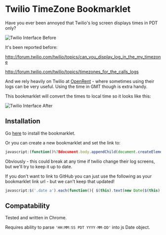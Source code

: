 Twilio TimeZone Bookmarklet
=========================

Have you ever been annoyed that Twilio's log screen displays times in PDT only?

![Twilio Interface Before](http://media.tumblr.com/tumblr_mckaax2Lhl1rndbsl.png "Twilio Interface Before")

It's been reported before:

http://forum.twilio.com/twilio/topics/can_you_display_log_in_the_my_timezone

http://forum.twilio.com/twilio/topics/timezones_for_the_calls_logs

And we rely heavily on Twilio at [OpenRent](http://www.openrent.co.uk) - where sometimes using their logs can be very useful. Using the time in GMT though is extra handy.

This bookmarklet will convert the times to local time so it looks like this:

![Twilio Interface After](http://media.tumblr.com/tumblr_mckaagqUuq1rndbsl.png "Twilio Interface After")

Installation
-------------------------

Go [here](http://currentlycoding.tumblr.com/post/34424496794/twilio-timezone-bookmarklet) to install the bookmarklet.

Or you can create a new bookmarklet and set the link to:

```javascript
javascript:(function()%7Bdocument.body.appendChild(document.createElement('script')).src='https://raw.github.com/dazbradbury/TwilioTimeZoneBookmarklet/master/twiliotimezonebookmarklet.js?' + new Date().getTime();;%7D)();
```

Obviously - this could break at any time if twilio change their log screens, but we'll try to keep it up to date.

If you don't want to link to GitHub you can just use the following as your bookmarklet link url - but we can't keep that updated!

```javascript
javascript:$('.date a').each(function(){ $(this).text(new Date($(this).text().toString()).toString()) });
```

Compatability
-------------------------
Tested and written in Chrome.

Requires ability to parse ```'HH:MM:SS PDT YYYY-MM-DD'``` into js Date object.
